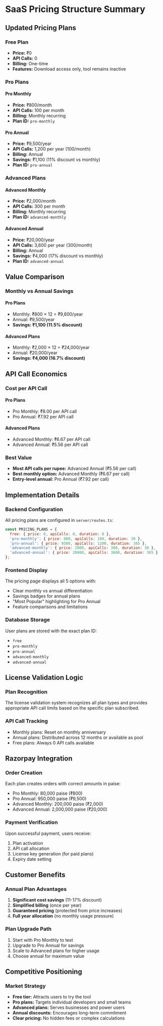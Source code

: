 # SaaS Pricing Structure Summary

## Updated Pricing Plans

### Free Plan
- **Price:** ₹0
- **API Calls:** 0
- **Billing:** One-time
- **Features:** Download access only, tool remains inactive

### Pro Plans

#### Pro Monthly
- **Price:** ₹800/month
- **API Calls:** 100 per month
- **Billing:** Monthly recurring
- **Plan ID:** `pro-monthly`

#### Pro Annual
- **Price:** ₹9,500/year
- **API Calls:** 1,200 per year (100/month)
- **Billing:** Annual
- **Savings:** ₹1,100 (11% discount vs monthly)
- **Plan ID:** `pro-annual`

### Advanced Plans

#### Advanced Monthly
- **Price:** ₹2,000/month
- **API Calls:** 300 per month
- **Billing:** Monthly recurring
- **Plan ID:** `advanced-monthly`

#### Advanced Annual
- **Price:** ₹20,000/year
- **API Calls:** 3,600 per year (300/month)
- **Billing:** Annual
- **Savings:** ₹4,000 (17% discount vs monthly)
- **Plan ID:** `advanced-annual`

## Value Comparison

### Monthly vs Annual Savings

#### Pro Plans
- Monthly: ₹800 × 12 = ₹9,600/year
- Annual: ₹9,500/year
- **Savings: ₹1,100 (11.5% discount)**

#### Advanced Plans
- Monthly: ₹2,000 × 12 = ₹24,000/year
- Annual: ₹20,000/year
- **Savings: ₹4,000 (16.7% discount)**

## API Call Economics

### Cost per API Call

#### Pro Plans
- Pro Monthly: ₹8.00 per API call
- Pro Annual: ₹7.92 per API call

#### Advanced Plans
- Advanced Monthly: ₹6.67 per API call
- Advanced Annual: ₹5.56 per API call

### Best Value
- **Most API calls per rupee:** Advanced Annual (₹5.56 per call)
- **Best monthly option:** Advanced Monthly (₹6.67 per call)
- **Entry-level annual:** Pro Annual (₹7.92 per call)

## Implementation Details

### Backend Configuration
All pricing plans are configured in `server/routes.ts`:

```javascript
const PRICING_PLANS = {
  free: { price: 0, apiCalls: 0, duration: 0 },
  'pro-monthly': { price: 800, apiCalls: 100, duration: 30 },
  'pro-annual': { price: 9500, apiCalls: 1200, duration: 365 },
  'advanced-monthly': { price: 2000, apiCalls: 300, duration: 30 },
  'advanced-annual': { price: 20000, apiCalls: 3600, duration: 365 }
};
```

### Frontend Display
The pricing page displays all 5 options with:
- Clear monthly vs annual differentiation
- Savings badges for annual plans
- "Most Popular" highlighting for Pro Annual
- Feature comparisons and limitations

### Database Storage
User plans are stored with the exact plan ID:
- `free`
- `pro-monthly`
- `pro-annual`
- `advanced-monthly`
- `advanced-annual`

## License Validation Logic

### Plan Recognition
The license validation system recognizes all plan types and provides appropriate API call limits based on the specific plan subscribed.

### API Call Tracking
- Monthly plans: Reset on monthly anniversary
- Annual plans: Distributed across 12 months or available as pool
- Free plans: Always 0 API calls available

## Razorpay Integration

### Order Creation
Each plan creates orders with correct amounts in paise:
- Pro Monthly: 80,000 paise (₹800)
- Pro Annual: 950,000 paise (₹9,500)
- Advanced Monthly: 200,000 paise (₹2,000)
- Advanced Annual: 2,000,000 paise (₹20,000)

### Payment Verification
Upon successful payment, users receive:
1. Plan activation
2. API call allocation
3. License key generation (for paid plans)
4. Expiry date setting

## Customer Benefits

### Annual Plan Advantages
1. **Significant cost savings** (11-17% discount)
2. **Simplified billing** (once per year)
3. **Guaranteed pricing** (protected from price increases)
4. **Full year allocation** (no monthly usage pressure)

### Plan Upgrade Path
1. Start with Pro Monthly to test
2. Upgrade to Pro Annual for savings
3. Scale to Advanced plans for higher usage
4. Choose annual for maximum value

## Competitive Positioning

### Market Strategy
- **Free tier:** Attracts users to try the tool
- **Pro plans:** Targets individual developers and small teams
- **Advanced plans:** Serves businesses and power users
- **Annual discounts:** Encourages long-term commitment
- **Clear pricing:** No hidden fees or complex calculations